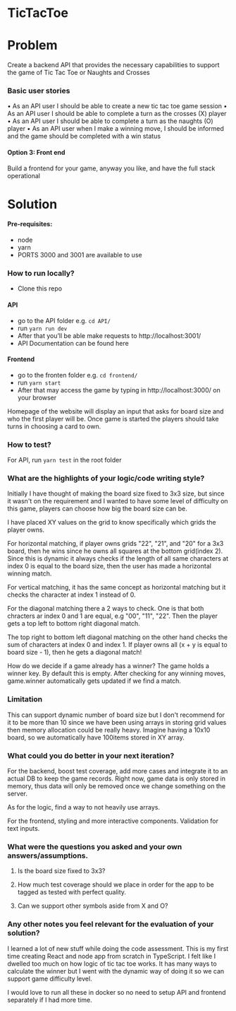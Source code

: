 # TicTacToe

# Problem
Create a backend API that provides the necessary capabilities to support the game of Tic Tac Toe or Naughts and Crosses

### Basic user stories
• As an API user I should be able to create a new tic tac toe game session
• As an API user I should be able to complete a turn as the crosses (X) player
• As an API user I should be able to complete a turn as the naughts (O) player
• As an API user when I make a winning move, I should be informed and the game should be completed with a win status

#### Option 3: Front end
Build a frontend for your game, anyway you like, and have the full stack operational

# Solution

#### Pre-requisites:
- node
- yarn
- PORTS 3000 and 3001 are available to use

### How to run locally?
- Clone this repo

#### API
- go to the API folder e.g. `cd API/`
- run `yarn run dev`
- After that you’ll be able make requests to http://localhost:3001/
- API Documentation can be found here

#### Frontend
- go to the fronten folder e.g. `cd frontend/`
- run `yarn start`
- After that may access the game by typing in  http://localhost:3000/ on your browser

Homepage of the website will display an input that asks for board size and who the first player will be. Once game is started the players should take turns in choosing a card to own.

### How to test?
For API, run `yarn test` in the root folder

### What are the highlights of your logic/code writing style?
Initially I have thought of making the board size fixed to 3x3 size, but since it wasn't on the requirement and I wanted to have some level of difficulty on this game, players can choose how big the board size can be.

I have placed XY values on the grid to know specifically which grids the player owns. 

For horizontal matching, if player owns grids "22", "21", and "20" for a 3x3 board, then he wins since he owns all squares at the bottom grid(index 2). Since this is dynamic it always checks if the length of all same characters at index 0 is equal to the board size, then the user has made a horizontal winning match.

For vertical matching, it has the same concept as horizontal matching but it checks the character at index 1 instead of 0.

For the diagonal matching there a 2 ways to check. One is that both chracters ar index 0 and 1 are equal, e.g "00", "11", "22". Then the player gets a top left to bottom right diagonal match.

The top right to bottom left diagonal matching on the other hand checks the sum of characters at index 0 and index 1. If player owns all (x + y is equal to board size - 1), then he gets a diagonal match!

How do we decide if a game already has a winner? The game holds a winner key. By default this is empty. After checking for any winning moves, game.winner automatically gets updated if we find a match.

### Limitation
This can support dynamic number of board size but I don't recommend for it to be more than 10 since we have been using arrays in storing grid values then memory allocation could be really heavy. Imagine having a 10x10 board, so we automatically have 100items stored in XY array.
 

### What could you do better in your next iteration?
For the backend, boost test coverage, add more cases and integrate it to an actual DB to keep the game records. Right now, game data is only stored in memory, thus data will only be removed once we change something on the server.

As for the logic, find a way to not heavily use arrays.

For the frontend, styling and more interactive components. Validation for text inputs. 

### What were the questions you asked and your own answers/assumptions.

1. Is the board size fixed to 3x3?
   
2. How much test coverage should we place in order for the app to be tagged as tested with perfect quality.
   
3. Can we support other symbols aside from X and O?
   
### Any other notes you feel relevant for the evaluation of your solution?
I learned a lot of new stuff while doing the code assessment. This is my first time creating React and node app  from scratch in TypeScript. I felt like I dwelled too much on how logic of tic tac toe works. It has many ways to calculate the winner but I went with the dynamic way of doing it so we can support game difficulty level.

I would love to run all these in docker so no need to setup API and frontend separately if I had more time.